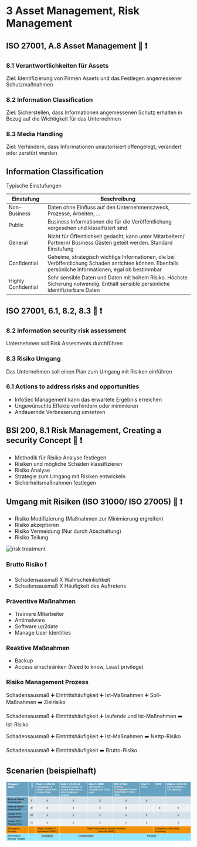 # 3 Asset Management, Risk Management

## ISO 27001, A.8 Asset Management :hammer: :exclamation:

### 8.1 Verantwortlichkeiten für Assets

Ziel: Identifizierung von Firmen Assets und das Festlegen angemessener Schutzmaßnahmen

### 8.2 Information Classification

Ziel: Sicherstellen, dass Informationen angemessenen Schutz erhalten in Bezug auf die Wichtigkeit für das Unternehmen

### 8.3 Media Handling

Ziel: Verhindern, dass Informationen unautorisiert offengelegt, verändert oder zerstört werden

## Information Classification

Typische Einstufungen

| Einstufung          | Beschreibung                                                                                                                                            |
| ------------------- | ------------------------------------------------------------------------------------------------------------------------------------------------------- |
| Non-Business        | Daten ohne Einfluss auf den Unternehmenszweck, Prozesse, Arbeiten, ...                                                                                  |
| Public              | Business Informationen die für die Veröffentlichung vorgesehen und klassifiziert sind                                                                   |
| General             | Nicht für Öffentlichkeit gedacht, kann unter Mitarbeitern/ Partnern/ Business Gästen geteilt werden. Standard Einstufung                                |
| Confidential        | Geheime, strategisch wichtige Informationen, die bei Veröffentlichung Schaden anrichten können. Ebenfalls persönliche Informationen, egal ob bestimmbar |
| Highly Confidential | Sehr sensible Daten und Daten mit hohem Risiko. Höchste Sicherung notwendig. Enthält sensible persönliche identifizierbare Daten                        |

## ISO 27001, 6.1, 8.2, 8.3 :hammer: :exclamation:

### 8.2 Information security risk assessment

Unternehmen soll Risk Assesments durchführen

### 8.3 Risiko Umgang

Das Unternehmen soll einen Plan zum Umgang mit Risiken einführen

### 6.1 Actions to address risks and opportunities

- InfoSec Management kann das erwartete Ergebnis erreichen
- Ungewünschte Effekte verhindern oder minimieren
- Andauernde Verbesserung umsetzen

## BSI 200, 8.1 Risk Management, Creating a security Concept :hammer: :exclamation:

- Methodik für Risiko Analyse festlegen
- Risiken und mögliche Schäden klassifizieren
- Risiko Analyse
- Strategie zum Umgang mit Risiken entwickeln
- Sicherheitsmaßnahmen festlegen

## Umgang mit Risiken (ISO 31000/ ISO 27005) :hammer: :exclamation:

- Risiko Modifizierung (Maßnahmen zur Minimierung ergreifen)
- Risiko akzeptieren
- Risiko Vermeidung (Nur durch Abschaltung)
- Risiko Teilung

![risk treatment](img/risk-treatment.png)

### Brutto Risiko :exclamation:

- Schadensausmaß X Wahrscheinlichkeit
- Schadensausmaß X Häufigkeit des Auftretens

### Präventive Maßnahmen

- Trainiere Mitarbeiter
- Antimalware
- Software up2date
- Manage User Identities

### Reaktive Maßnahmen

- Backup
- Access einschränken (Need to know, Least privilege)

### Risiko Management Prozess

Schadensausmaß :heavy_plus_sign: EIntrittshäufigkeit :heavy_plus_sign: Ist-Maßnahmen :heavy_plus_sign: Soll-Maßnahmen :arrow_right: Zielrisiko

Schadensausmaß :heavy_plus_sign: Eintrittshäufigkeit :heavy_plus_sign: laufende und Ist-Maßnahmen :arrow_right: Ist-Risiko

Schadensausmaß :heavy_plus_sign: Eintrittshäufigkeit :heavy_plus_sign: Ist-Maßnahmen :arrow_right: Nettp-Risiko

Schadensausmaß :heavy_plus_sign: Eintrittshäufigkeit :arrow_right: Brutto-Risiko

## Scenarien (beispielhaft)

![Incident](/img/Incident_Scenarios.png)
